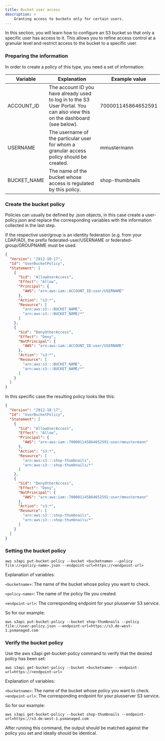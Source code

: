 ```yaml
---
title: Bucket user access
description: >
    Granting access to buckets only for certain users.
---
```


In this section, you will learn how to configure an S3 bucket so that only a specific user has access to it. This allows you to refine access control at a granular level and restrict access to the bucket to a specific user.

### Preparing the information

In order to create a policy of this type, you need a set of information:

|Variable|Explanation|Example value|
|-|-|-|
|ACCOUNT_ID|The account ID you have already used to log in to the S3 User Portal. You can also view this on the dashboard (see below).|700001145864652591|
|USERNAME|The username of the particular user for whom a granular access policy should be created.|mmustermann|
|BUCKET_NAME|The name of the bucket whose access is regulated by this policy.|shop-thumbnails|

### Create the bucket policy

Policies can usually be defined by .json objects, in this case create a user-policy.json and replace the corresponding variables with the information collected in the last step.

If the respective user/group is an identity federation (e.g. from your LDAP/AD), the prefix federated-user/USERNAME or federated-group/GROUPNAME must be used.

```json
{
  "Version": "2012-10-17",
  "Id": "UserBucketPolicy",
  "Statement": [
    {
      "Sid": "AllowUserAccess",
      "Effect": "Allow",
      "Principal": {
        "AWS": "arn:aws:iam::ACCOUNT_ID:user/USERNAME"
      },
      "Action": "s3:*",
      "Resource": [
        "arn:aws:s3:::BUCKET_NAME",
        "arn:aws:s3:::BUCKET_NAME/*"
      ]
    },
    {
      "Sid": "DenyOtherAccess",
      "Effect": "Deny",
      "NotPrincipal": {
        "AWS": "arn:aws:iam::ACCOUNT_ID:user/USERNAME"
      },
      "Action": "s3:*",
      "Resource": [
        "arn:aws:s3:::BUCKET_NAME",
        "arn:aws:s3:::BUCKET_NAME/*"
      ]
    }
  ]
}
```

In this specific case the resulting policy looks like this:

```json
{
  "Version": "2012-10-17",
  "Id": "UserBucketPolicy",
  "Statement": [
    {
      "Sid": "AllowUserAccess",
      "Effect": "Allow",
      "Principal": {
        "AWS": "arn:aws:iam::700001145864652591:user/mmustermann"
      },
      "Action": "s3:*",
      "Resource": [
        "arn:aws:s3:::shop-thumbnails",
        "arn:aws:s3:::shop-thumbnails/*"
      ]
    },
    {
      "Sid": "DenyOtherAccess",
      "Effect": "Deny",
      "NotPrincipal": {
        "AWS": "arn:aws:iam::700001145864652591:user/mmustermann"
      },
      "Action": "s3:*",
      "Resource": [
        "arn:aws:s3:::shop-thumbnails",
        "arn:aws:s3:::shop-thumbnails/*"
      ]
    }
  ]
}
```

### Setting the bucket policy

`aws s3api put-bucket-policy --bucket <bucketname> --policy file://<policy-name>.json --endpoint-url=https://<endpoint-url>`

Explanation of variables:

`<bucketname>`: The name of the bucket whose policy you want to check.

`<policy-name>`: The name of the policy file you created.

`<endpoint-url>`: The corresponding endpoint for your plusserver S3 service.

So for our example:

`aws s3api put-bucket-policy --bucket shop-thumbnails --policy file://user-policy.json --endpoint-url=https://s3.de-west-1.psmanaged.com`

### Verify the bucket policy

Use the aws s3api get-bucket-policy command to verify that the desired policy has been set:

`aws s3api get-bucket-policy --bucket <bucketname> --endpoint-url=https://<endpoint-url>`

Explanation of variables:

`<bucketname>`: The name of the bucket whose policy you want to check.
`<endpoint-url>`: The corresponding endpoint for your plusserver S3 service.

So for our example:

`aws s3api get-bucket-policy --bucket shop-thumbnails --endpoint-url=https://s3.de-west-1.psmanaged.com`

After running this command, the output should be matched against the policy you set and ideally should be identical.
